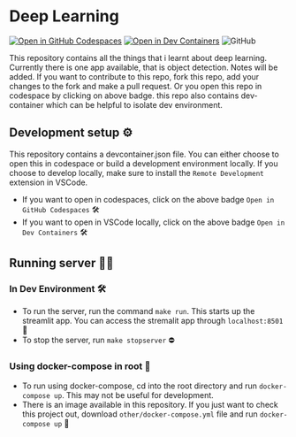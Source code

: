 # Deep Learning

[![Open in GitHub Codespaces](https://github.com/codespaces/badge.svg)](https://codespaces.new/balnarendrasapa/deep_learning)
[![Open in Dev Containers](https://img.shields.io/static/v1?label=Dev%20Containers&message=Open&color=blue&logo=visualstudiocode)](https://vscode.dev/redirect?url=vscode://ms-vscode-remote.remote-containers/cloneInVolume?url=https://github.com/balnarendrasapa/deep_learning)
![GitHub](https://img.shields.io/github/license/balnarendrasapa/deep_learning)

This repository contains all the things that i learnt about deep learning. Currently there is one app available, that is object detection. Notes will be added. If you want to contribute to this repo, fork this repo, add your changes to the fork and make a pull request. Or you open this repo in codespace by clicking on above badge. this repo also contains dev-container which can be helpful to isolate dev environment.

## Development setup ⚙️

This repository contains a devcontainer.json file. You can either choose to open this in codespace or build a development environment locally. If you choose to develop locally, make sure to install the `Remote Development` extension in VSCode.

- If you want to open in codespaces, click on the above badge `Open in GitHub Codespaces` 🛠️
- If you want to open in VSCode locally, click on the above badge `Open in Dev Containers` 🛠️

## Running server 🏃‍♂️
### In Dev Environment 🛠️
- To run the server, run the command `make run`. This starts up the streamlit app. You can access the stremalit app through `localhost:8501` 🚀
- To stop the server, run `make stopserver` ⛔

### Using docker-compose in root 🐳

- To run using docker-compose, cd into the root directory and run `docker-compose up`. This may not be useful for development.
- There is an image available in this repository. If you just want to check this project out, download `other/docker-compose.yml` file and run `docker-compose up` 🐳
